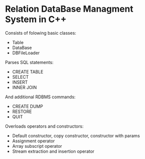 # Relation DataBase Managment System in C++

Consists of folowing basic classes:

* Table
* DataBase
* DBFileLoader

Parses SQL statements:

* CREATE TABLE
* SELECT
* INSERT 
* INNER JOIN

And additional RDBMS commands:

* CREATE DUMP
* RESTORE
* QUIT

Overloads operators and constructors:

* Default constructor, copy constructor, constructor with params
* Assignment operator
* Array subscript operator
* Stream extraction and insertion operator
